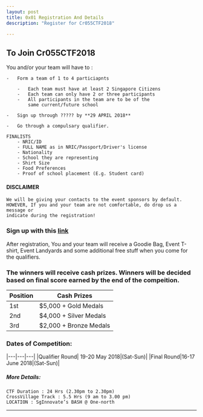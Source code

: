```yaml
---
layout: post
title: 0x01 Registration And Details
description: "Register for Cr055CTF2018"

---
```


## To Join Cr055CTF2018



You and/or your team will have to :

	-	Form a team of 1 to 4 particiapnts

		-	Each team must have at least 2 Singapore Citizens
		-	Each team can only have 2 or three participants
		- 	All participants in the team are to be of the 
			same current/future school

	-	Sign up through ????? by **29 APRIL 2018**

	-	Go through a compulsary qualifier.

	FINALISTS	
		- NRIC/ID
		- FULL NAME as in NRIC/Passport/Driver's license
		- Nationality
		- School they are representing
		- Shirt Size
		- Food Preferences
		- Proof of school placement (E.g. Student card)

#### DISCLAIMER

	We will be giving your contacts to the event sponsors by default. 
	HOWEVER, If you and your team are not comfortable, do drop us a message or 
	indicate during the registration!

### Sign up with this [__link__](https://docs.google.com/forms/d/e/1FAIpQLScjJIYTcO19_9DL-h5Vlz_1twbyBUSJ9Az0npE_hM7d_Bbgrg/viewform?usp=sf_link)

After registration, You and your team will receive a Goodie Bag, Event T-shirt, Event Landyards and some additional free stuff when you come for the qualifiers.

### The winners will receive cash prizes. Winners will be decided based on final score earned by the end of the compeition.

|Position|Cash Prizes|
|---|---|
|1st|$5,000 + Gold Medals|
|2nd|$4,000 + Silver Medals|
|3rd|$2,000 + Bronze Medals|

### Dates of Competition:

|---|---|---|
|Qualifier Round| 19-20 May 2018|(Sat-Sun)|
|Final Round|16-17 June 2018|(Sat-Sun)|


##### More Details:

	CTF Duration : 24 Hrs (2.30pm to 2.30pm)
	CrossVillage Track : 5.5 Hrs (9 am to 3.00 pm)
	LOCATION : SgInnovate’s BASH @ One-north


---




